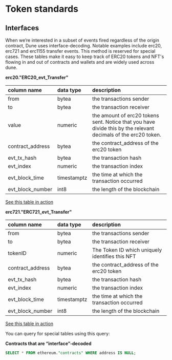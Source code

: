 # Token standards

## Interfaces

When we’re interested in a subset of events fired regardless of the origin contract, Dune uses interface-decoding. Notable examples include erc20, erc721 and erc1155 transfer events. This method is reserved for special cases. These tables make it easy to keep track of ERC20 tokens and NFT's flowing in and out of contracts and wallets and are widely used across dune.

**erc20."ERC20\_evt\_Transfer"**

| column name | **data type** | **description** |
| :--- | :--- | :--- |
| from | bytea | the transactions sender |
| to | bytea | the transaction receiver |
| value | numeric | the amount of erc20 tokens sent. Notice that you have divide this by the relevant decimals of the erc20 token. |
| contract\_address | bytea | the contract\_address of the erc20 token |
| evt\_tx\_hash | bytea | the transaction hash |
| evt\_index | numeric | the transaction index |
| evt\_block\_time | timestamptz | the time at which the transaction occurred |
| evt\_block\_number | int8 | the length of the blockchain |

[See this table in action](https://dune.xyz/queries/39012)

**erc721."ERC721\_evt\_Transfer"**

| **c**olumn name | **data type** | **description** |
| :--- | :--- | :--- |
| from | bytea | the transactions sender |
| to | bytea | the transaction receiver |
| tokenID | numeric | The Token ID which uniquely identifies this NFT |
| contract\_address | bytea | the contract\_address of the erc20 token |
| evt\_tx\_hash | bytea | the transaction hash |
| evt\_index | numeric | the transaction index |
| evt\_block\_time | timestamptz | the time at which the transaction occurred |
| evt\_block\_number | int8 | the length of the blockchain |

[See this table in action](https://dune.xyz/queries/38974)

You can query for special tables using this query:

**Contracts that are “interface”-decoded**

```sql
SELECT * FROM ethereum."contracts" WHERE address IS NULL;
```



